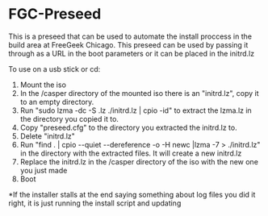 # FGC-Preseed
This is a preseed that can be used to automate the install proccess in the build area at FreeGeek Chicago.
This preseed can be used by passing it through as a URL in the boot parameters or it can be placed in the initrd.lz

To use on a usb stick or cd: 
1. Mount the iso
2. In the /casper directory of the mounted iso there is an "initrd.lz", copy it to an empty directory.
3. Run "sudo lzma -dc -S .lz ./initrd.lz | cpio -id" to extract the lzma.lz in the directory you copied it to.
4. Copy "preseed.cfg" to the directory you extracted the initrd.lz to.
5. Delete "initrd.lz"
6. Run "find . | cpio --quiet --dereference -o -H newc |lzma -7 > ./initrd.lz" in the directory with the extracted files. It will create a new initrd.lz
7. Replace the initrd.lz in the /casper directory of the iso with the new one you just made
8. Boot

*If the installer stalls at the end saying something about log files you did it right, it is just running the install script and updating
